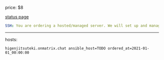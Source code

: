 

price: $8

[status page](https://etke.cc/order/status/#749f066f31d6e795088f154897aba00b72bdbf951e4d5721caa37ee9d6eb31d9)

```yaml
SSH: You are ordering a hosted/managed server. We will set up and manage the server on your behalf. Still, you can get full SSH access to this server. **If** you wish to have SSH access to this server, send us your public SSH key and a list of IP addresses from which you wish to access it.

```


___

hosts:
```
higenjitsuteki.onmatrix.chat ansible_host=TODO ordered_at=2021-01-01_00:00:00
```



